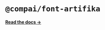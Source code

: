# `@compai/font-artifika`

[**Read the docs &rarr;**](https://components.ai/docs/typefaces/artifika)
